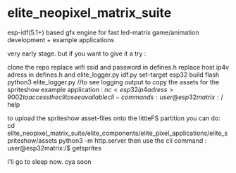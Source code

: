 # elite_neopixel_matrix_suite
esp-idf(5.1+) based gfx engine for fast led-matrix game/animation development + example applications 

very early stage. but if you want to give it a try : 

clone the repo
replace wifi ssid and password in defines.h
replace host ip4v adress in defines.h and elite_logger.py
idf.py set-target esp32 build flash
python3 elite_logger.py //to see logging output
to copy the assets for the spriteshow example application :
$nc <esp32ip4adress> 9002 to access the cli
to see available cli-commands :
user@esp32matrix:/$ help 

to upload the spriteshow asset-files onto the littleFS partition you can do: 
cd elite_neopixel_matrix_suite/elite_components/elite_pixel_applications/elite_spriteshow/assets
python3 -m http.server
then use the cli command :
user@esp32matrix:/$ getsprites

i'll go to sleep now. cya soon

